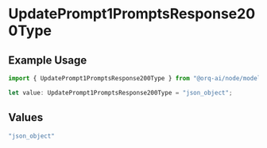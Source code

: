 # UpdatePrompt1PromptsResponse200Type

## Example Usage

```typescript
import { UpdatePrompt1PromptsResponse200Type } from "@orq-ai/node/models/operations";

let value: UpdatePrompt1PromptsResponse200Type = "json_object";
```

## Values

```typescript
"json_object"
```